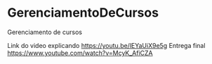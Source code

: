 # GerenciamentoDeCursos
Gerenciamento de cursos

Link do video explicando
https://youtu.be/lEYaUiX9e5g
Entrega final
https://www.youtube.com/watch?v=McyK_AfiCZA
